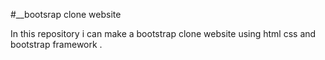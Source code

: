 #__bootsrap clone website

In this repository i can make a bootstrap clone website using html css and bootstrap framework . 
 
